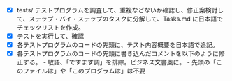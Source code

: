   - [x] tests/ テストプログラムを調査して、重複などないか確認し、修正案検討して、ステップ・バイ・ステップのタスクに分解して、Tasks.md に日本語でチェックリストを作成。
  - [x] テストを実行して、確認
  - [x] 各テストプログラムのコードの先頭に、テスト内容概要を日本語で追記。
  - [x] 各テストプログラムのコードの先頭に書き込んだコメントを以下のように修正する。
        - 敬語、「ですます調」を排除。ビジネス文書風に。
        - 先頭の「このファイルは」や「このプログラムは」は不要
